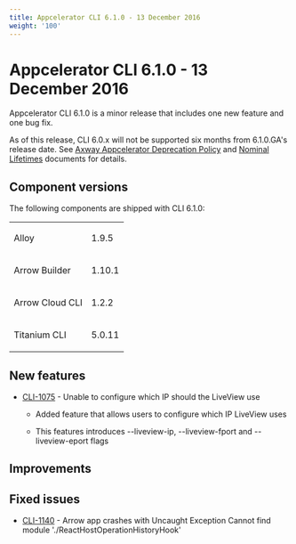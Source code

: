 ```yaml
---
title: Appcelerator CLI 6.1.0 - 13 December 2016
weight: '100'
---
```


# Appcelerator CLI 6.1.0 - 13 December 2016

Appcelerator CLI 6.1.0 is a minor release that includes one new feature and one bug fix.

As of this release, CLI 6.0.x will not be supported six months from 6.1.0.GA's release date. See [Axway Appcelerator Deprecation Policy](/guide/AMPLIFY_Appcelerator_Services_Overview/Axway_Appcelerator_Deprecation_Policy/) and [Nominal Lifetimes](/guide/AMPLIFY_Appcelerator_Services_Overview/Axway_Appcelerator_Product_Lifecycle/#nominal-lifetimes) documents for details.

## Component versions

The following components are shipped with CLI 6.1.0:

<table class="confluenceTable"><thead class=" "></thead><tfoot class=" "></tfoot><tbody class=" "><tr><td class="confluenceTd" rowspan="1" colspan="1"><p>Alloy</p></td><td class="confluenceTd" rowspan="1" colspan="1"><p>1.9.5</p></td></tr><tr><td class="confluenceTd" rowspan="1" colspan="1"><p>Arrow Builder</p></td><td class="confluenceTd" rowspan="1" colspan="1"><p>1.10.1</p></td></tr><tr><td class="confluenceTd" rowspan="1" colspan="1"><p>Arrow Cloud CLI</p></td><td class="confluenceTd" rowspan="1" colspan="1"><p>1.2.2</p></td></tr><tr><td class="confluenceTd" rowspan="1" colspan="1"><p>Titanium CLI</p></td><td class="confluenceTd" rowspan="1" colspan="1"><p>5.0.11</p></td></tr></tbody></table>

## New features

* [CLI-1075](https://jira.appcelerator.org/browse/CLI-1075) - Unable to configure which IP should the LiveView use

    * Added feature that allows users to configure which IP LiveView uses

    * This features introduces --liveview-ip, --liveview-fport and --liveview-eport flags

## Improvements

## Fixed issues

* [CLI-1140](https://jira.appcelerator.org/browse/CLI-1140) - Arrow app crashes with Uncaught Exception Cannot find module './ReactHostOperationHistoryHook'
